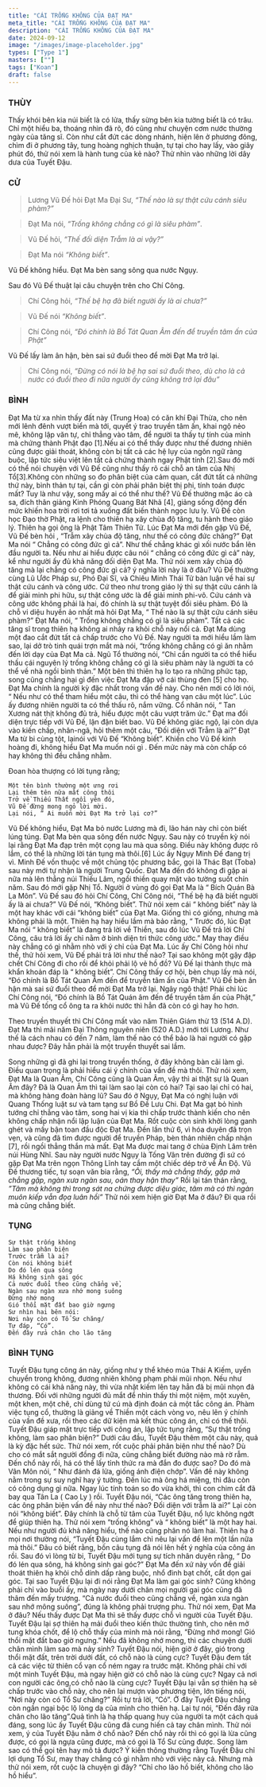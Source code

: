 ```yaml
---
title: "CÁI TRỐNG KHÔNG CỦA ĐẠT MA"
meta_title: "CÁI TRỐNG KHÔNG CỦA ĐẠT MA"
description: "CÁI TRỐNG KHÔNG CỦA ĐẠT MA"
date: 2024-09-12
image: "/images/image-placeholder.jpg"
types: ["Type 1"]
masters: [""]
tags: ["Koan"]
draft: false
---
```


### THÙY
Thấy khói bên kia núi biết là có lửa, thấy sừng bên kia tường biết là có trâu. 
Chỉ một hiểu ba, thoáng nhìn đã rõ, đó cũng như chuyện cơm nước thường ngày của tăng sĩ. 
Còn như cắt đứt các dòng nhánh, hiện lên ở phương đông, chìm đi ở phương tây, tung hoàng nghịch thuận, tự tại cho hay lấy, vào giây phút đó, thử nói xem là hành tung của kẻ nào? Thử nhìn vào những lời dây dưa của Tuyết Đậu.

### CỬ 
> Lương Vũ Đế hỏi Đạt Ma Đại Sư, *“Thế nào là sự thật cứu cánh siêu phàm?”*
 
> Đạt Ma nói, *“Trống không chẳng có gì là siêu phàm”*.
 
> Vũ Đế hỏi, *“Thế đối diện Trẫm là ai vậy?”*

> Đạt Ma nói *“Không biết”*.

Vũ Đế không hiểu. Đạt Ma bèn sang sông qua nước Ngụy. 

Sau đó Vũ Đế thuật lại câu chuyện trên cho Chí Công.
> Chí Công hỏi, *“Thế bệ hạ đã biết người ấy là ai chưa?”*

> Vũ Đế nói *“Không biết”*.

> Chí Công nói, *“Đó chính là Bồ Tát Quan Âm đến để truyền tâm ấn của Phật”*

Vũ Đế lấy làm ân hận, bèn sai sứ đuổi theo để mời Đạt Ma trở lại.

> Chí Công nói, *“Đừng có nói là bệ hạ sai sứ đuổi theo, dù cho là cả nước có đuổi theo đi nữa người ấy cũng không trở lại đâu”*

### BÌNH 
Đạt Ma từ xa nhìn thấy đất này (Trung Hoa) có căn khí Đại Thừa, cho nên mới lênh đênh vượt biển mà tới, quyết ý trao truyền tâm ấn, khai ngộ nẻo mê, không lập văn tự, chỉ thẳng vào tâm, để người ta thấy tự tính của mình mà chứng thành Phật đạo [1].Nếu ai có thể thấy được như thế đương nhiên cũng được giải thoát, không còn bị tất cả các hệ lụy của ngôn ngữ ràng buộc, lập tức siêu việt lên tất cả chứng thành ngay Phật tính [2].Sau đó mới có thể nói chuyện với Vũ Đế cũng như thấy rõ cái chỗ an tâm của Nhị Tổ[3].Không còn những so đo phân biệt của cảm quan, cắt đứt tất cả những thứ này, bình thản tự tại, cần gì còn phải phân biệt thị phi, tính toán được mất? Tuy là như vậy, song mấy ai có thể như thế?
Vũ Đế thường mặc áo cà sa, đích thân giảng Kinh Phóng Quang Bát Nhã [4], giảng sống động đến mức khiến hoa trời rơi tơi tả xuống đất biến thành ngọc lưu ly. Vũ Đế còn học Đạo thờ Phật, ra lệnh cho thiên hạ xây chùa độ tăng, tu hành theo giáo lý. Thiên hạ gọi ông là Phật Tâm Thiên Tử.
Lúc Đạt Ma mới đến gặp Vũ Đế, Vũ Đế bèn hỏi , “Trẫm xây chùa độ tăng, như thế có công đức chăng?” Đạt Ma nói “ Chẳng có công đức gì cả”. Như thế chẳng khác gì xối nước bẩn lên đầu người ta. Nếu như ai hiểu được câu nói “ chẳng có công đức gì cả” này, kể như người ấy đủ khả năng đối diện Đạt Ma. Thử nói xem xây chùa độ tăng mà lại chẳng có công đức gì cả? ý nghĩa lời này là ở đâu?
Vũ Đế thường cùng Lũ Ước Pháp sư, Phó Đại Sĩ, và Chiêu Minh Thái Tử bàn luận về hai sự thật cứu cánh và công ước. Cứ theo như trong giáo lý thì sự thật cứu cánh là để giải minh phi hữu, sự thật công ước là để giải minh phi-vô. Cứu cánh và công ước không phải là hai, đó chính là sự thật tuyệt đối siêu phàm. Đó là chỗ vi diệu huyền ảo nhất mà hỏi Đạt Ma, “ Thế nào là sự thật cứu cánh siêu phàm?” Đạt Ma nói, “ Trống không chẳng có gì là siêu phàm”. Tất cả các tăng sĩ trong thiên hạ không ai nhảy ra khỏi chỗ này nổi cả. Đạt Ma dùng một đao cắt đứt tất cả chấp trước cho Vũ Đế. Nay người ta mới hiểu lầm làm sao, lại dở trò tinh quái trợn mắt mà nói, “trống không chẳng có gì ăn nhằm đến lời dạy của Đạt Ma cả.
Ngũ Tổ thường nói, “Chỉ cần người ta có thể hiểu thấu cái nguyên lý trống không chẳng có gì là siêu phàm này là người ta có thể về nhà ngồi bình thản.” Một bên thì thiên hạ lo tạo ra những phức tạp, song cũng chẳng hại gì đến việc Đạt Ma đập vỡ cái thùng đen [5] cho họ. Đạt Ma chính là người kỳ đặc nhất trong vấn đề này. Cho nên mới có lời nói, “ Nếu như có thể tham hiểu một câu, thì có thể hàng vạn câu một lúc”. Lúc ấy đương nhiên người ta có thể thấu rõ, nắm vững. Cổ nhân nói, “ Tan Xương nát thịt không đủ trả, hiểu được một câu vượt trăm ức.”
Đạt ma đối diện trực tiếp với Vũ Đế, lận đận biết bao. Vũ Đế không giác ngộ, lại còn dựa vào kiến chấp, nhân-ngã, hỏi thêm một câu, “Đối diện với Trẫm là ai?” Đạt Ma từ bi cùng tột, lạinói với Vũ Đế “Không biết”. Khiến cho Vũ Đế kinh hoàng đi, không hiểu Đạt Ma muốn nói gì . Đến mức này mà còn chấp có hay không thì đều chẳng nhằm.

Đoan hòa thượng có lời tụng rằng;
```
Một tên bình thường một ưng rơi
Lại thêm tên nữa mất công thôi
Trở về Thiếu Thất ngồi yên đó,
Vũ Đế đừng mong ngỏ lời mời.
Lại nói, “ Ai muốn mời Đạt Ma trở lại cơ?”
```

Vũ Đế không hiểu, Đạt Ma bỏ nước Lương mà đi, lão hán này chỉ còn biết lúng túng. Đạt Ma bèn qua sông đến nước Ngụy. Sau này có truyền kỳ nói lại rằng Đạt Ma đạp trên một cọng lau mà qua sông. Điều này không được rõ lắm, có thể là những lời tán tụng mà thôi.[6] 
Lúc ấy Ngụy Minh Đế đang trị vì. Minh Đế vốn thuộc về một chủng tộc phương bắc, gọi là Thác Bạt (Toba) sau này mới tự nhận là người Trung Quốc. Đạt Ma đến đó không đi gặp ai nữa mà lên thẳng núi Thiếu Lâm, ngồi thiền quay mặt vào tường suốt chín năm. Sau đó mới gặp Nhị Tổ. Người ở vùng đó gọi Đạt Ma là “ Bích Quán Bà La Môn”.
Vũ Đế sau đó hỏi Chí Công, Chí Công nói, “Thế bệ hạ đã biết người ấy là ai chưa?” Vũ Đế nói, “Không biết”. Thử nói xem cái “ không biết” này là một hay khác với cái “không biết” của Đạt Ma. Giống thì có giống, nhưng mà không phải là một. Thiên hạ hay hiểu lầm mà bảo rằng, “ Trước đó, lúc Đạt Ma nói “ không biết” là đang trả lời về Thiền, sau đó lúc Vũ Đế trả lời Chí Công, câu trả lời ấy chỉ nằm ở bình diện tri thức công ước.” May thay điều này chẳng có gì nhằm nhò với ý chỉ của Đạt Ma. Lúc ấy Chí Công hỏi như thế, thử hỏi xem, Vũ Đế phải trả lời như thế nào? Tại sao không một gậy đập chết Chí Công đi cho rồi để khỏi phải lộ vẻ hồ đồ? Vũ Đế lại thành thực mà khẩn khoản đáp là “ không biết”. Chí Công thấy cơ hội, bèn chụp lấy mà nói, “Đó chính là Bồ Tát Quan Âm đến để truyền tâm ấn của Phật.” Vũ Đế bèn ân hận mà sai sứ đuổi theo để mời Đạt Ma trở lại. Ngây ngô thật! Phải chi lúc Chí Công nói, “Đó chính là Bồ Tát Quán âm đến để truyền tâm ấn của Phật,” mà Vũ Đế tống cổ ông ta ra khỏi nước thì hẳn đã còn có gì hay ho hơn.

Theo truyền thuyết thì Chí Công mất vào năm Thiên Giám thừ 13 (514 A.D). 
Đạt Ma thì mãi năm Đại Thông nguyên niên (520 A.D.) mới tới Lương. 
Như thế là cách nhau có đến 7 năm, làm thế nào có thể bảo là hai người có gặp nhau được? 
Đây hẳn phải là một truyền thuyết sai lầm. 

Song những gì đã ghi lại trong truyền thống, ở đây không bàn cãi làm gì. 
Điều quan trọng là phải hiểu cái ý chính của vấn đề mà thôi. 
Thử nói xem, Đạt Ma là Quan Âm, Chí Công cũng là Quan Âm, vậy thì ai thật sự là Quan Âm đây? 
Đã là Quan Âm thì tại làm sao lại còn có hai? 
Tại sao lại chỉ có hai, mà không hàng đoàn hàng lũ?
Sau đó ở Ngụy, Đạt Ma có nghị luận với Quang Thống luật sư và tam tạng sư Bồ Đề Lưu Chi. 
Đạt Ma gạt bỏ hình tướng chỉ thẳng vào tâm, song hai vị kia thì chấp trước thành kiến cho nên không chấp nhận nổi lập luận của Đạt Ma. 
Rốt cuộc còn sinh khởi lòng ganh ghét và mấy bận toan đầu độc Đạt Ma. 
Đến lần thứ 6, vì hóa duyên đã trọn vẹn, và cũng đã tìm được người để truyền Pháp, bèn thản nhiên chấp nhận [7], rồi ngồi thẳng thắn mà mất. 
Đạt Ma được mai tang ở chùa Định Lâm trên núi Hùng Nhĩ. 
Sau này người nước Ngụy là Tống Vân trên đường đi sứ có gặp Đạt Ma trên ngọn Thông Lĩnh tay cầm một chiếc dép trở về Ấn Độ.
Vũ Đế thương tiếc, tự soạn văn bia rằng, *“Ôi, thấy mà chẳng thấy, gặp mà chẳng gặp, ngàn xưa ngàn sau, oán thay hận thay”* 
Rồi lại tán thán rằng, *”Tâm mà không thì trong sát na chứng được diệu giác, tâm mà có thì ngàn muôn kiếp vẫn đọa luân hồi”*
Thử nói xem hiện giờ Đạt Ma ở đâu? Đi qua rồi mà cũng chẳng biết.

### TỤNG
```
Sự thật trống không
Làm sao phân biện
Trước trẫm là ai?
Còn nói không biết
Do đó lén qua sông
Há không sinh gai góc
Cả nước đuổi theo cũng chẳng về,
Ngàn sau ngàn xưa nhớ mong suông
Đừng nhớ mong
Gió thổi mặt đất bao giờ ngưng
Sư nhìn hai bên nói:
Nơi này còn có Tổ Sư chăng/
Tự đáp, “Có”.
Đến đây rửa chân cho lão tăng
```

### BÌNH TỤNG
Tuyết Đậu tụng công án này, giống như y thể khéo múa Thái A Kiếm, uyển chuyển trong không, đương nhiên không phạm phải mũi nhọn. Nếu như không có cái khả năng này, thì vừa nhặt kiếm lên tay hẳn đã bị mũi nhọn đả thương. Đối với những người đủ mắt để nhìn thấy thì một niệm, một xuyên, một khen, một chê, chỉ dùng tứ cú mà định đoán cả một tắc công án. Phàm việc tụng cổ, thường là giảng về Thiền một cách vòng vo, nêu lên ý chính của vấn đề xưa, rồi theo các dữ kiện mà kết thúc công án, chỉ có thế thôi.
Tuyết Đậu giáp mặt trực tiếp với công án, lập tức tụng rằng, “Sự thật trống không, làm sao phân biện?” Dưới câu đầu, Tuyết Đậu thêm một câu này, quả là kỳ đặc hết sức. Thử nói xem, rốt cuộc phải phân biện như thế nào? Dù cho có mắt sắt người đồng đi nữa, cũng chẳng biết đường nào mà rờ rẫm. Đến chổ này rồi, há có thể lấy tỉnh thức ra mà đắn đo được sao? Do đó mà Vân Môn nói, “ Như đánh đá lửa, giống ánh điện chớp”. Vấn đề này không nằm trong sự suy nghĩ hay ý tưởng. Đến lúc mà ông há miệng, thì đâu còn có công dụng gì nữa. Ngay lúc tính toán so đo vừa khởi, thì con chim cắt đã bay qua Tân La ( Cao Ly ) rồi.
Tuyết Đậu nói, “Các ông tăng trong thiên hạ, các ông phân biện vấn đề này như thế nào? Đối diện với trẫm là ai?” Lại còn nói “không biết”. Đây chính là chỗ từ tâm của Tuyết Đậu, nổ lực không ngớt để giúp thiên hạ. Thử nói xem “trống không” và “ không biết” là một hay hai. Nếu như người đủ khả năng hiểu, thế nào cũng phân nó làm hai. Thiên hạ ở mọi nơi thường nói, “Tuyết Đậu cùng lắm chỉ nêu lại vấn đề lên một lần nữa mà thôi.” Đâu có biết rằng, bốn câu tụng đã nói lên hết ý nghĩa của công án rồi.
Sau đó vì lòng từ bi, Tuyết Đậu mới tụng sự tích nhân duyên rằng, “ Do đó lén qua sông, há không sinh gai góc?” Đạt Ma đến xứ này vốn để giải thoát thiên hạ khỏi chỗ dính dấp ràng buộc, nhổ đinh bạt chốt, cắt dọn gai góc. Tại sao Tuyết Đậu lại đi nói rằng Đạt Ma làm gai góc sinh? Cũng không phải chỉ vào buổi ấy, mà ngày nay dưới chân mọi người gai góc cũng đã thâm đến mấy trượng. “Cả nước đuổi theo cũng chẳng về, ngàn xưa ngàn sau nhớ mông suông”, đúng là không phải trượng phu. Thử nói xem, Đạt Ma ở đâu? Nếu thấy được Dạt Ma thì sẽ thấy được chỗ vì người của Tuyết Đậu.
Tuyết Đậu lại sợ thiên hạ mải đuổi theo kiến thức thường tình, cho nên mở tung khóa chốt, để lộ chỗ thấy của mình mà nói rằng, “Đừng nhớ mong! Gió thổi mặt đất bao giờ ngưng.” Nếu đã không nhớ mong, thì các chuyện dưới chân mình làm sao mà nảy sinh? Tuyết Đậu nói, hiện giờ ở đây, gió trong thổi mặt đất, trên trời dưới đất, có chỗ nào là cùng cực? Tuyết Đậu đem tất cả các việc từ thiên cổ vạn cổ ném ngay ra trước mặt. Không phải chỉ với một mình Tuyết Đậu, mà ngay hiện giờ có chỗ nào là cùng cực? Ngay cả nơi con người các ông,có chỗ nào là cùng cực?
Tuyết Đậu lại vẫn sợ thiên hạ sẽ chấp trước vào chỗ này, cho nên lại mượn vào phương tiện, lớn tiếng nói, “Nơi này còn có Tổ Sư chăng?” Rồi tự trả lời, “Có”. Ở đây Tuyết Đậu chẳng còn ngần ngại bộc lộ lòng dạ của mình cho thiên hạ. Lại tự nói, “Đến đây rửa chân cho lão tăng”.Quả tình là hạ thấp quang huy của người ta một cách quá đáng, song lúc ấy Tuyết Đậu cũng đã cung hiến cả tay chân mình. Thử nói xem, ý của Tuyết Đậu nằm ở chổ nào? Đến chổ này rồi thì có gọi là lừa cũng được, có gọi là ngựa cũng được, mà có gọi là Tổ Sư cũng được. Song làm sao có thể gọi tên hay mô tả được? Ý kiến thông thường rằng Tuyết Đậu chỉ lợi dụng Tổ Sư, may thay chẳng có gì nhằm nhò với việc này cả. Nhưng mà thử nói xem, rốt cuộc là chuyện gì đây? “Chỉ cho lão hồ biết, không cho lão hồ hiểu”.
